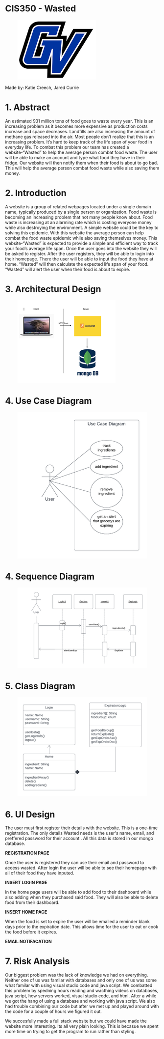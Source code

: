 
<h1>CIS350 - Wasted </h1>

<figure>
<img src="images/GV.png"> </img>
</figure>

Made by: Katie Creech, Jared Currie

<h1>1. Abstract</h1>
An estimated 931 million tons of food goes to waste every year. This is an increasing problem as it becomes more expensive as production costs increase and space decreases. Landfills are also increasing the amount of methane gas released into the air. Most people don’t realize that this is an increasing problem. It’s hard to keep track of the life span of your food in everyday life. To combat this problem our team has created a website-“Wasted” to help the average person combat food waste. The user will be able to make an account and type what food they have in their fridge. Our website will then notify them when their food is about to go bad. This will help the average person combat food waste while also saving them money.

<h1>2. Introduction</h1>
 
 A website is a group of related webpages located under a single domain name, typically produced by a single person or organization. Food waste is becoming an increasing problem that not many people know about. Food waste is increasing at an alarming rate which is costing everyone money while also destroying the environment. A simple website could be the key to solving this epidemic. With this website the  average person can help combat the food waste epidemic while also saving themselves money. This website-“Wasted” is expected to provide a simple and efficient way to track your food’s average life span. Once the user goes into the website they will be asked to register. After the user registers, they will be able to login into their homepage. There the user will be able to input the food they have at home. “Wasted” will then calculate the expected life span of your food. “Wasted” will alert the user when their food is about to expire.

<h1>3. Architectural Design</h1>

<figure>
<img src="images/Arch%20Design%20Small.png"> </img>
</figure>

<h1>4. Use Case Diagram</h1>
<figure>
<img src="images/CIS%20350%20Use%20case%20UML.png"> </img>
</figure>

<h1>4. Sequence Diagram</h1>
<figure>
<img src="images/CIS%20350%20Sequence%20Diagram.png"> </img>
</figure>

<h1>5. Class Diagram</h1>
<figure>
<img src="images/Class%20Diagram.png"> </img>
</figure>

<h1>6. UI Design</h1>
The user must first register their details with the website. This is a one-time registration. The only details Wasted needs is the user's name, email, and preffered password for their account . All this data is stored in our mongo database. 

**REGISTRATION PAGE**

Once the user is registered they can use their email and password to access wasted. After login the user will be able to see their homepage with all of their food they have inputed.

**INSERT LOGIN PAGE**

In the home page users will be able to add food to their dashboard while also adding when they purchased said food. They will also be able to delete food from their dashboard.

**INSERT HOME PAGE**

When the food is set to expire the user will be emailed a reminder blank days prior to the expiration date. This allows time for the user to eat or cook the food before it expires. 

**EMAIL NOTIFACATION**

<h1>7. Risk Analysis</h1>
Our biggest problem was the lack of knowledge we had on everything. Neither one of us was familar with databases and only one of us was some what familar with using visual studio code and java script. We combatted this problem by spedning hours reading and wacthing videos on databases, java script, how servers worked, visual studio code, and html. After a while we got the hang of using a database and working with java script. We also had trouble combining our code but after we met up and played around with the code for a couple of hours we figured it out. 

We succesfully made a full stack website but we could have made the website more interesting. Its all very plain looking. This is becasue we spent more time on trying to get the program to run rather than styling.
